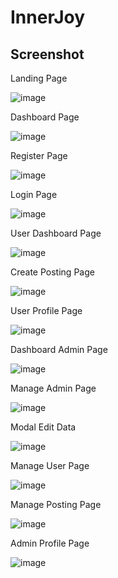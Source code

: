 # InnerJoy

<h2>Screenshot</h2>
<p>Landing Page</p>

![image](https://github.com/Rezapahlevi3108/InnerJoy/assets/111274882/91c08be5-9696-4b19-b944-6fd123552e58)

<p>Dashboard Page</p>

![image](https://github.com/Rezapahlevi3108/InnerJoy/assets/111274882/2655c1b9-2ff0-48e4-82fc-0ced5851a871)

<p>Register Page</p>

![image](https://github.com/Rezapahlevi3108/InnerJoy/assets/111274882/00d8b5ea-2255-4e51-b43d-d4248fde5811)

<p>Login Page</p>

![image](https://github.com/Rezapahlevi3108/InnerJoy/assets/111274882/50b35a11-2c5f-49b5-b622-51c866719f0d)

<p>User Dashboard Page</p>

![image](https://github.com/Rezapahlevi3108/InnerJoy/assets/111274882/4a69963f-b854-4b24-8ea3-d2279056e826)

<p>Create Posting Page</p>

![image](https://github.com/Rezapahlevi3108/InnerJoy/assets/111274882/b1f5f10d-7f39-497c-9728-32dfdf2da09d)

<p>User Profile Page</p>

![image](https://github.com/Rezapahlevi3108/InnerJoy/assets/111274882/aa05bf70-e893-4904-a8d4-827267355569)

<p>Dashboard Admin Page</p>

![image](https://github.com/Rezapahlevi3108/InnerJoy/assets/111274882/ea1566e3-854e-4ba7-b6aa-bf0cec45aa2b)

<p>Manage Admin Page</p>

![image](https://github.com/Rezapahlevi3108/InnerJoy/assets/111274882/2f466d82-13c2-4938-8196-5908863072ac)

<p>Modal Edit Data</p>

![image](https://github.com/Rezapahlevi3108/InnerJoy/assets/111274882/9928b81f-9deb-4720-bf05-2039666a7d2c)

<p>Manage User Page</p>

![image](https://github.com/Rezapahlevi3108/InnerJoy/assets/111274882/dec96676-1634-450a-a067-d9527a330bd3)

<p>Manage Posting Page</p>

![image](https://github.com/Rezapahlevi3108/InnerJoy/assets/111274882/1daf31d9-2fd4-48ee-b069-0826ff502289)

<p>Admin Profile Page</p>

![image](https://github.com/Rezapahlevi3108/InnerJoy/assets/111274882/fead9689-94b8-4de0-811f-06a6a28dc76c)
